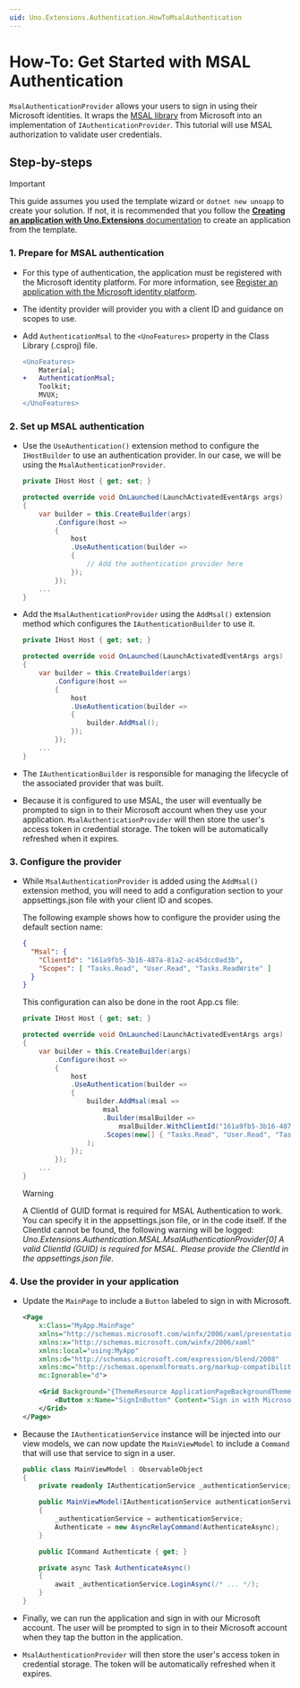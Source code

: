 ```yaml
---
uid: Uno.Extensions.Authentication.HowToMsalAuthentication
---
```

# How-To: Get Started with MSAL Authentication

`MsalAuthenticationProvider` allows your users to sign in using their Microsoft identities. It wraps the [MSAL library](https://github.com/AzureAD/microsoft-authentication-library-for-dotnet) from Microsoft into an implementation of `IAuthenticationProvider`. This tutorial will use MSAL authorization to validate user credentials.

## Step-by-steps

> [!IMPORTANT]
> This guide assumes you used the template wizard or `dotnet new unoapp` to create your solution. If not, it is recommended that you follow the [**Creating an application with Uno.Extensions** documentation](xref:Uno.Extensions.HowToGettingStarted) to create an application from the template.

### 1. Prepare for MSAL authentication

- For this type of authentication, the application must be registered with the Microsoft identity platform. For more information, see [Register an application with the Microsoft identity platform](https://learn.microsoft.com/azure/active-directory/develop/quickstart-register-app).

- The identity provider will provider you with a client ID and guidance on scopes to use.

- Add `AuthenticationMsal` to the `<UnoFeatures>` property in the Class Library (.csproj) file.

    ```diff
    <UnoFeatures>
        Material;
    +   AuthenticationMsal;
        Toolkit;
        MVUX;
    </UnoFeatures>
    ```

### 2. Set up MSAL authentication

- Use the `UseAuthentication()` extension method to configure the `IHostBuilder` to use an authentication provider. In our case, we will be using the `MsalAuthenticationProvider`.

    ```csharp
    private IHost Host { get; set; }

    protected override void OnLaunched(LaunchActivatedEventArgs args)
    {
        var builder = this.CreateBuilder(args)
            .Configure(host =>
            {
                host
                .UseAuthentication(builder =>
                {
                    // Add the authentication provider here
                });
            });
        ...
    }
    ```

- Add the `MsalAuthenticationProvider` using the `AddMsal()` extension method which configures the `IAuthenticationBuilder` to use it.

    ```csharp
    private IHost Host { get; set; }

    protected override void OnLaunched(LaunchActivatedEventArgs args)
    {
        var builder = this.CreateBuilder(args)
            .Configure(host =>
            {
                host
                .UseAuthentication(builder =>
                {
                    builder.AddMsal();
                });
            });
        ...
    }
    ```

- The `IAuthenticationBuilder` is responsible for managing the lifecycle of the associated provider that was built.

- Because it is configured to use MSAL, the user will eventually be prompted to sign in to their Microsoft account when they use your application. `MsalAuthenticationProvider` will then store the user's access token in credential storage. The token will be automatically refreshed when it expires.

### 3. Configure the provider

- While `MsalAuthenticationProvider` is added using the `AddMsal()` extension method, you will need to add a configuration section to your appsettings.json file with your client ID and scopes.

    The following example shows how to configure the provider using the default section name:

    ```json
    {
      "Msal": {
        "ClientId": "161a9fb5-3b16-487a-81a2-ac45dcc0ad3b",
        "Scopes": [ "Tasks.Read", "User.Read", "Tasks.ReadWrite" ]
      }
    }
    ```

    This configuration can also be done in the root App.cs file:
    
    ```csharp
    private IHost Host { get; set; }

    protected override void OnLaunched(LaunchActivatedEventArgs args)
    {
        var builder = this.CreateBuilder(args)
            .Configure(host =>
            {
                host
                .UseAuthentication(builder =>
                {
                    builder.AddMsal(msal =>
                        msal
                        .Builder(msalBuilder => 
                            msalBuilder.WithClientId("161a9fb5-3b16-487a-81a2-ac45dcc0ad3b"))
                        .Scopes(new[] { "Tasks.Read", "User.Read", "Tasks.ReadWrite" })
                    );
                });
            });
        ...
    }
    ```

    > [!WARNING]
    > A ClientId of GUID format is required for MSAL Authentication to work. You can specify it in the appsettings.json file, or in the code itself.
    > If the ClientId cannot be found, the following warning will be logged: _Uno.Extensions.Authentication.MSAL.MsalAuthenticationProvider[0] A valid ClientId (GUID) is required for MSAL. Please provide the ClientId in the appsettings.json file._

### 4. Use the provider in your application

- Update the `MainPage` to include a `Button` labeled to sign in with Microsoft.

    ```xml
    <Page
        x:Class="MyApp.MainPage"
        xmlns="http://schemas.microsoft.com/winfx/2006/xaml/presentation"
        xmlns:x="http://schemas.microsoft.com/winfx/2006/xaml"
        xmlns:local="using:MyApp"
        xmlns:d="http://schemas.microsoft.com/expression/blend/2008"
        xmlns:mc="http://schemas.openxmlformats.org/markup-compatibility/2006"
        mc:Ignorable="d">

        <Grid Background="{ThemeResource ApplicationPageBackgroundThemeBrush}">
            <Button x:Name="SignInButton" Content="Sign in with Microsoft" Command="{x:Bind ViewModel.Authenticate}" />
        </Grid>
    </Page>
    ```

- Because the `IAuthenticationService` instance will be injected into our view models, we can now update the `MainViewModel` to include a `Command` that will use that service to sign in a user.

    ```csharp
    public class MainViewModel : ObservableObject
    {
        private readonly IAuthenticationService _authenticationService;

        public MainViewModel(IAuthenticationService authenticationService)
        {
            _authenticationService = authenticationService;
            Authenticate = new AsyncRelayCommand(AuthenticateAsync);
        }

        public ICommand Authenticate { get; }

        private async Task AuthenticateAsync()
        {
            await _authenticationService.LoginAsync(/* ... */);
        }
    }
    ```

- Finally, we can run the application and sign in with our Microsoft account. The user will be prompted to sign in to their Microsoft account when they tap the button in the application.

- `MsalAuthenticationProvider` will then store the user's access token in credential storage. The token will be automatically refreshed when it expires.
